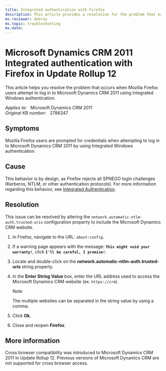 ```yaml
---
title: Integrated authentication with Firefox
description: This article provides a resolution for the problem that occurs when Mozilla Firefox users attempt to log in to Microsoft Dynamics CRM 2011 by using Integrated Windows authentication.
ms.reviewer: debrau
ms.topic: troubleshooting
ms.date: 
---
```

# Microsoft Dynamics CRM 2011 Integrated authentication with Firefox in Update Rollup 12

This article helps you resolve the problem that occurs when Mozilla Firefox users attempt to log in to Microsoft Dynamics CRM 2011 using Integrated Windows authentication.

_Applies to:_ &nbsp; Microsoft Dynamics CRM 2011  
_Original KB number:_ &nbsp; 2786247

## Symptoms

Mozilla Firefox users are prompted for credentials when attempting to log in to Microsoft Dynamics CRM 2011 by using Integrated Windows authentication.

## Cause

This behavior is by design, as Firefox rejects all SPNEGO login challenges (Kerberos, NTLM, or other authentication protocols). For more information regarding this behavior, see [Integrated Authentication](https://developer.mozilla.org/docs/integrated_authentication).

## Resolution

This issue can be resolved by altering the `network.automatic-ntlm-auth.trusted-uris` configuration property to include the Microsoft Dynamics CRM website.

1. In Firefox, navigate to the URL: `about:config`.
2. If a warning page appears with the message: **`This might void your warranty!`**, click **`I'll be careful, I promise!`**.
3. Locate and double-click on the **network.automatic-ntlm-auth.trusted-uris** string property.
4. In the **Enter String Value** box, enter the URL address used to access the Microsoft Dynamics CRM website (ex. `https://crm`).

    > [!NOTE]
    > The multiple websites can be separated in the string value by using a comma.

5. Click **Ok**.
6. Close and reopen **Firefox**.

## More information

Cross browser compatibility was introduced to Microsoft Dynamics CRM 2011 in Update Rollup 12. Previous versions of Microsoft Dynamics CRM are not supported for cross browser access.
